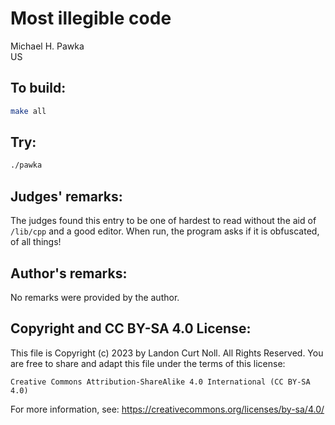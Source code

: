 # Most illegible code

Michael H. Pawka<br>
US

## To build:

```sh
make all
```

## Try:

```sh
./pawka
```

## Judges' remarks:

The judges found this entry to be one of hardest to read without the
aid of `/lib/cpp` and a good editor.  When run, the program asks if it
is obfuscated, of all things!

## Author's remarks:

No remarks were provided by the author.

## Copyright and CC BY-SA 4.0 License:

This file is Copyright (c) 2023 by Landon Curt Noll.  All Rights Reserved.
You are free to share and adapt this file under the terms of this license:

    Creative Commons Attribution-ShareAlike 4.0 International (CC BY-SA 4.0)

For more information, see: https://creativecommons.org/licenses/by-sa/4.0/
